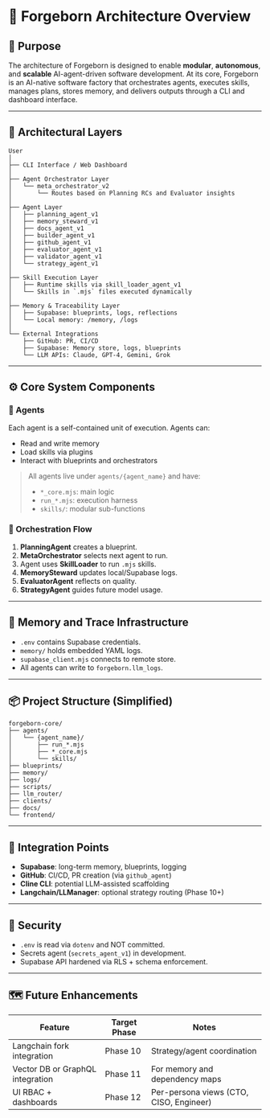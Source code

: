 # 🧱 Forgeborn Architecture Overview

## 🎯 Purpose
The architecture of Forgeborn is designed to enable **modular**, **autonomous**, and **scalable** AI-agent-driven software development. At its core, Forgeborn is an AI-native software factory that orchestrates agents, executes skills, manages plans, stores memory, and delivers outputs through a CLI and dashboard interface.

---

## 📐 Architectural Layers

```
User
│
├── CLI Interface / Web Dashboard
│
├── Agent Orchestrator Layer
│   └── meta_orchestrator_v2
│       └── Routes based on Planning RCs and Evaluator insights
│
├── Agent Layer
│   ├── planning_agent_v1
│   ├── memory_steward_v1
│   ├── docs_agent_v1
│   ├── builder_agent_v1
│   ├── github_agent_v1
│   ├── evaluator_agent_v1
│   ├── validator_agent_v1
│   └── strategy_agent_v1
│
├── Skill Execution Layer
│   ├── Runtime skills via skill_loader_agent_v1
│   └── Skills in `.mjs` files executed dynamically
│
├── Memory & Traceability Layer
│   ├── Supabase: blueprints, logs, reflections
│   └── Local memory: /memory, /logs
│
└── External Integrations
    ├── GitHub: PR, CI/CD
    ├── Supabase: Memory store, logs, blueprints
    └── LLM APIs: Claude, GPT-4, Gemini, Grok
```

---

## ⚙️ Core System Components

### 🧠 Agents
Each agent is a self-contained unit of execution. Agents can:
- Read and write memory
- Load skills via plugins
- Interact with blueprints and orchestrators

> All agents live under `agents/{agent_name}` and have:
> - `*_core.mjs`: main logic
> - `run_*.mjs`: execution harness
> - `skills/`: modular sub-functions

### 🔄 Orchestration Flow
1. **PlanningAgent** creates a blueprint.
2. **MetaOrchestrator** selects next agent to run.
3. Agent uses **SkillLoader** to run `.mjs` skills.
4. **MemorySteward** updates local/Supabase logs.
5. **EvaluatorAgent** reflects on quality.
6. **StrategyAgent** guides future model usage.

---

## 🧪 Memory and Trace Infrastructure

- `.env` contains Supabase credentials.
- `memory/` holds embedded YAML logs.
- `supabase_client.mjs` connects to remote store.
- All agents can write to `forgeborn.llm_logs`.

---

## 📦 Project Structure (Simplified)

```
forgeborn-core/
├── agents/
│   └── {agent_name}/
│       ├── run_*.mjs
│       ├── *_core.mjs
│       └── skills/
├── blueprints/
├── memory/
├── logs/
├── scripts/
├── llm_router/
├── clients/
├── docs/
└── frontend/
```

---

## 🧩 Integration Points

- **Supabase**: long-term memory, blueprints, logging
- **GitHub**: CI/CD, PR creation (via `github_agent`)
- **Cline CLI**: potential LLM-assisted scaffolding
- **Langchain/LLManager**: optional strategy routing (Phase 10+)

---

## 🔐 Security

- `.env` is read via `dotenv` and NOT committed.
- Secrets agent (`secrets_agent_v1`) in development.
- Supabase API hardened via RLS + schema enforcement.

---

## 🗺️ Future Enhancements

| Feature | Target Phase | Notes |
|--------|---------------|-------|
| Langchain fork integration | Phase 10 | Strategy/agent coordination |
| Vector DB or GraphQL integration | Phase 11 | For memory and dependency maps |
| UI RBAC + dashboards | Phase 12 | Per-persona views (CTO, CISO, Engineer) |